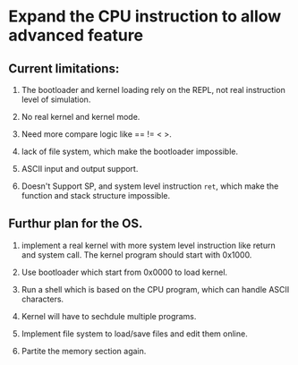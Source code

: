 # Expand the CPU instruction to allow advanced feature

## Current limitations:
1) The bootloader and kernel loading rely on the REPL, not real instruction level of simulation.

2) No real kernel and kernel mode.

2) Need more compare logic like == != < >.

3) lack of file system, which make the bootloader impossible.

4) ASCII input and output support.

5) Doesn't Support SP, and system level instruction `ret`, which make the function and stack structure impossible.


## Furthur plan for the OS.

1) implement a real kernel with more system level instruction like return and system call. The kernel program should start with 0x1000.

2) Use bootloader which start from 0x0000 to load kernel.

3) Run a shell which is based on the CPU program, which can handle ASCII characters.

4) Kernel will have to sechdule multiple programs.

5) Implement file system to load/save files and edit them online.

6) Partite the memory section again.
